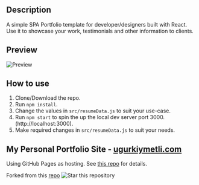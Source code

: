 ## Description

A simple SPA Portfolio template for developer/designers built with React. Use it to showcase your work, testimonials and other information to clients.

## Preview

![Preview](https://user-images.githubusercontent.com/34272634/203168735-afd38fe8-58f5-4a00-943d-d18b230d57e4.png)

## How to use

1. Clone/Download the repo.
2. Run `npm install`.
3. Change the values in `src/resumeData.js` to suit your use-case.
4. Run `npm start` to spin the up the local dev server port 3000.(http://localhost:3000).
5. Make required changes in `src/resumeData.js` to suit your needs.

## My Personal Portfolio Site - [ugurkiymetli.com](http://ugurkiymetli.com/)

Using GitHub Pages as hosting. See [this repo](https://github.com/ugurkiymetli/ugurkiymetli/tree/pages-2) for details.

Forked from this [repo](https://github.com/saiful123123/React-Portfolio) ![Star this repository](https://img.shields.io/github/stars/rbhatia46/React-Portfolio?style=social)
